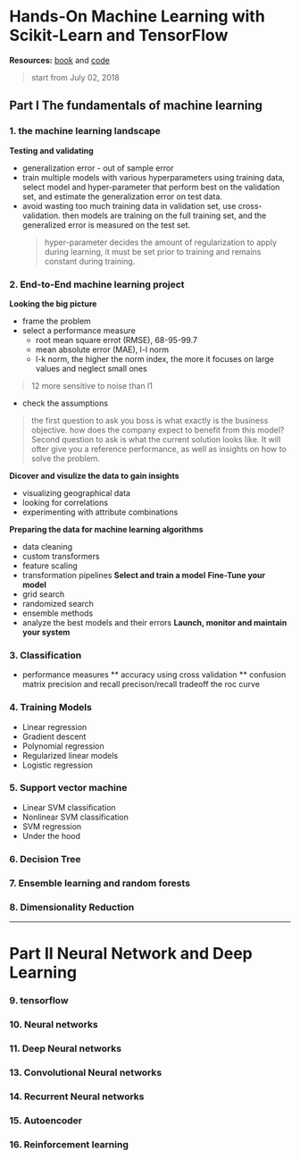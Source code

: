 # Hands-On Machine Learning with Scikit-Learn and TensorFlow
**Resources:** [book](https://www.amazon.com/Hands-Machine-Learning-Scikit-Learn-TensorFlow/dp/1491962291) and [code](https://github.com/ageron/handson-ml)
> start from July 02, 2018

## Part I The fundamentals of machine learning

### 1. the machine learning landscape
**Testing and validating** 
* generalization error - out of sample error
* train multiple models with various hyperparameters using training data, select model and hyper-parameter that perform best on the validation set, and estimate the generalization error on test data.
* avoid wasting too much training data in validation set, use cross-validation. then models are training on the full training set, and the generalized error is measured on the test set.
    > hyper-parameter decides the amount of regularization to apply during learning, it must be set prior to training and remains constant during training.


### 2. End-to-End machine learning project
**Looking the big picture**
* frame the problem
* select a performance measure
  + root mean square errot (RMSE), 68-95-99.7
  + mean absolute error (MAE), l-l norm
  + l-k norm, the higher the norm index, the more it focuses on large values and neglect small ones
 > 12 more sensitive to noise than l1
* check the assumptions
 > the first question to ask you boss is what exactly is the business objective. how does the company expect to benefit from this model? Second question to ask is what the current solution looks like. It will ofter give you a reference performance, as well as insights on how to solve the problem.

**Dicover and visulize the data to gain insights**
* visualizing geographical data
* looking for correlations
* experimenting with attribute combinations

**Preparing the data for machine learning algorithms**
* data cleaning
* custom transformers
* feature scaling
* transformation pipelines
**Select and train a model**
**Fine-Tune your model**
* grid search
* randomized search
* ensemble methods
* analyze the best models and their errors
**Launch, monitor and maintain your system**
     

### 3. Classification
   * performance measures
      ** accuracy using cross validation
      ** confusion matrix
     precision and recall
     precison/recall tradeoff
     the roc curve
     
### 4. Training Models 
   * Linear regression
   * Gradient descent
   * Polynomial regression
   * Regularized linear models
   * Logistic regression
 
### 5. Support vector machine
   * Linear SVM classification
   * Nonlinear SVM classification
   * SVM regression
   * Under the hood
   
### 6. Decision Tree
   
### 7. Ensemble learning and random forests

### 8. Dimensionality Reduction

----
# Part II Neural Network and Deep Learning
### 9. tensorflow
### 10. Neural networks
### 11. Deep Neural networks
### 13. Convolutional Neural networks
### 14. Recurrent Neural networks
### 15. Autoencoder
### 16. Reinforcement learning
